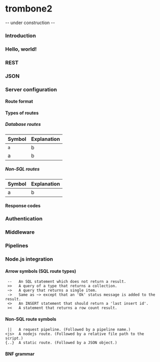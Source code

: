 trombone2
=========

-- under construction --

### Introduction

### Hello, world!

### REST

### JSON

### Server configuration

#### Route format

#### Types of routes

##### Database routes

| Symbol | Explanation
| ------ | -----------
| `a`    | b
| a      | b

##### Non-SQL routes

| Symbol | Explanation
| ------ | -----------
| a      | b

#### Response codes

### Authentication

### Middleware

### Pipelines

### Node.js integration

#### Arrow symbols (SQL route types)

     --   An SQL statement which does not return a result. 
     >>   A query of a type that returns a collection.
     ~>   A query that returns a single item.
     ->   Same as ~> except that an 'Ok' status message is added to the result.
     <>   An INSERT statement that should return a 'last insert id'. 
     ><   A statement that returns a row count result.
    
#### Non-SQL route symbols
    
     ||   A request pipeline. (Followed by a pipeline name.)
    <js>  A nodejs route. (Followed by a relative file path to the script.)
    {..}  A static route. (Followed by a JSON object.) 

#### BNF grammar

